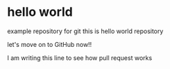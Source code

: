 # hello world
example repository for git
this is hello world repository

let's move on to GitHub now!!

I am writing this line to see how pull request works
